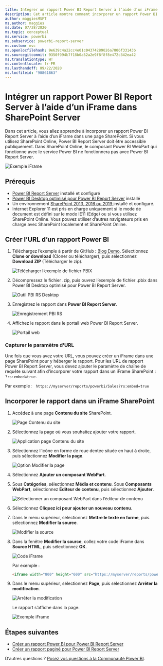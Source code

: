 ```yaml
---
title: Intégrer un rapport Power BI Report Server à l’aide d’un iFrame dans SharePoint Server
description: Cet article montre comment incorporer un rapport Power BI Report Server dans un iFrame sur SharePoint Server.
author: maggiesMSFT
ms.author: maggies
ms.date: 07/28/2020
ms.topic: conceptual
ms.service: powerbi
ms.subservice: powerbi-report-server
ms.custom: mvc
ms.openlocfilehash: 9e639c4a22cc4e01c04374289026a7006f33143b
ms.sourcegitcommit: 9350f994b7f18b0a52a2e9f8f8f8e472c342ea42
ms.translationtype: HT
ms.contentlocale: fr-FR
ms.lasthandoff: 09/22/2020
ms.locfileid: "90861863"
---
```

# <a name="embed-a-power-bi-report-server-report-using-an-iframe-in-sharepoint-server"></a>Intégrer un rapport Power BI Report Server à l’aide d’un iFrame dans SharePoint Server

Dans cet article, vous allez apprendre à incorporer un rapport Power BI Report Server à l’aide d’un iFrame dans une page SharePoint. Si vous utilisez SharePoint Online, Power BI Report Server doit être accessible publiquement. Dans SharePoint Online, le composant Power BI WebPart qui fonctionne avec le service Power BI ne fonctionnera pas avec Power BI Report Server.  

![Exemple iFrame](media/quickstart-embed/quickstart_embed_01.png)

## <a name="prerequisites"></a>Prérequis
* [Power BI Report Server](https://powerbi.microsoft.com/report-server/) installé et configuré
* [Power BI Desktop optimisé pour Power BI Report Server](install-powerbi-desktop.md) installé
* Un environnement [SharePoint 2013, 2016 ou 2019 ](/sharepoint/install/install) installé et configuré.
* Internet Explorer 11 est pris en charge uniquement si le mode de document est défini sur le mode IE11 (Edge) ou si vous utilisez SharePoint Online. Vous pouvez utiliser d’autres navigateurs pris en charge avec SharePoint localement et SharePoint Online.

## <a name="create-the-power-bi-report-url"></a>Créer l’URL d’un rapport Power BI

1. Téléchargez l’exemple à partir de GitHub : [Blog Demo](https://github.com/Microsoft/powerbi-desktop-samples). Sélectionnez **Clone or download** (Cloner ou télécharger), puis sélectionnez **Download ZIP** (Télécharger le zip).

    ![Télécharger l’exemple de fichier PBIX](media/quickstart-embed/quickstart_embed_14.png)

2. Décompressez le fichier .zip, puis ouvrez l’exemple de fichier .pbix dans Power BI Desktop optimisé pour Power BI Report Server.

    ![Outil PBI RS Desktop](media/quickstart-embed/quickstart_embed_02.png)

3. Enregistrez le rapport dans **Power BI Report Server**. 

    ![Enregistrement PBI RS](media/quickstart-embed/quickstart_embed_03.png)

4. Affichez le rapport dans le portail web Power BI Report Server.

    ![Portail web](media/quickstart-embed/quickstart_embed_04.png)

### <a name="capture-the-url-parameter"></a>Capturer le paramètre d’URL

Une fois que vous avez votre URL, vous pouvez créer un iFrame dans une page SharePoint pour y héberger le rapport. Pour les URL de rapport Power BI Report Server, vous devez ajouter le paramètre de chaîne de requête suivant afin d’incorporer votre rapport dans un iFrame SharePoint : `?rs:embed=true`.

   Par exemple :
    ``` 
    https://myserver/reports/powerbi/Sales?rs:embed=true
    ```
## <a name="embed-the-report-in-a-sharepoint-iframe"></a>Incorporer le rapport dans un iFrame SharePoint

1. Accédez à une page **Contenu du site** SharePoint.

    ![Page Contenu du site](media/quickstart-embed/quickstart_embed_05.png)

2. Sélectionnez la page où vous souhaitez ajouter votre rapport.

    ![Application page Contenu du site](media/quickstart-embed/quickstart_embed_06.png)

3. Sélectionnez l’icône en forme de roue dentée située en haut à droite, puis sélectionnez **Modifier la page**.

    ![Option Modifier la page](media/quickstart-embed/quickstart_embed_07.png)

4. Sélectionnez **Ajouter un composant WebPart**.

5. Sous **Catégories**, sélectionnez **Média et contenu**. Sous **Composants WebPart**, sélectionnez **Éditeur de contenu**, puis sélectionnez **Ajouter**.

    ![Sélectionner un composant WebPart dans l’éditeur de contenu](media/quickstart-embed/quickstart_embed_09.png)

6. Sélectionnez **Cliquez ici pour ajouter un nouveau contenu**.

7. Dans le menu supérieur, sélectionnez **Mettre le texte en forme**, puis sélectionnez **Modifier la source**.

     ![Modifier la source](media/quickstart-embed/quickstart_embed_11.png)

8. Dans la fenêtre **Modifier la source**, collez votre code iFrame dans **Source HTML**, puis sélectionnez **OK**.

    ![Code iFrame](media/quickstart-embed/quickstart_embed_12.png)

     Par exemple :
     ```html
     <iframe width="800" height="600" src="https://myserver/reports/powerbi/Sales?rs:embed=true" frameborder="0" allowFullScreen="true"></iframe>
     ```

9. Dans le menu supérieur, sélectionnez **Page**, puis sélectionnez **Arrêter la modification**.

    ![Arrêter la modification](media/quickstart-embed/quickstart_embed_13.png)

    Le rapport s’affiche dans la page.

    ![Exemple iFrame](media/quickstart-embed/quickstart_embed_01.png)

## <a name="next-steps"></a>Étapes suivantes

- [Créer un rapport Power BI pour Power BI Report Server](quickstart-create-powerbi-report.md)  
- [Créer un rapport paginé pour Power BI Report Server](quickstart-create-paginated-report.md)  

D’autres questions ? [Posez vos questions à la Communauté Power BI](https://community.powerbi.com/).